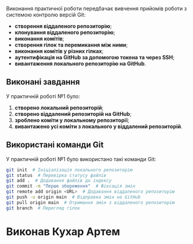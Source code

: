 


Виконання практичної роботи передбачає вивчення прийомів роботи з системою контролю версій Git:

- **створення віддаленого репозиторію**;
- **клонування віддаленого репозиторію**;
- **виконання комітів**;
- **створення гілок та перемикання між ними**;
- **виконання комітів у різних гілках**;
- **аутентифікація на GitHub за допомогою токена та через SSH**;
- **вивантаження локального репозиторію на GitHub**.

## Виконані завдання

У практичній роботі №1 було:

1. **створено локальний репозиторій**;
2. **створено віддалений репозиторій на GitHub**;
3. **зроблено коміти у локальному репозиторії**;
4. **вивантажено усі коміти з локального у віддалений репозиторій**.

## Використані команди Git

У практичній роботі №1 було використано такі команди Git:

```bash
git init  # Ініціалізація локального репозиторію
git status  # Перевірка статусу файлів
git add .  # Додавання файлів до індексу
git commit -m "Перше збереження"  # Фіксація змін
git remote add origin <URL>  # Додавання віддаленого репозиторію
git push -u origin main  # Відправка змін на GitHub
git pull origin main  # Отримання змін з віддаленого репозиторію
git branch  # Перегляд гілок
```

# Виконав Кухар Артем

